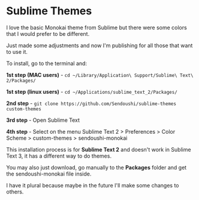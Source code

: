 Sublime Themes
==============

I love the basic Monokai theme from Sublime but there were some colors that I would prefer to be different.

Just made some adjustments and now I'm publishing for all those that want to use it.

To install, go to the terminal and:

**1st step (MAC users)** - `cd ~/Library/Application\ Support/Sublime\ Text\ 2/Packages/`

**1st step (linux users)** - `cd ~/Applications/sublime_text_2/Packages/`

**2nd step** - `git clone https://github.com/Sendoushi/sublime-themes custom-themes`

**3rd step** - Open Sublime Text

**4th step** - Select on the menu Sublime Text 2 > Preferences > Color Scheme > custom-themes > sendoushi-monokai

This installation process is for **Sublime Text 2** and doesn't work in Sublime Text 3, it has a different way to do themes. 

You may also just download, go manually to the **Packages** folder and get the sendoushi-monokai file inside.

I have it plural because maybe in the future I'll make some changes to others.
